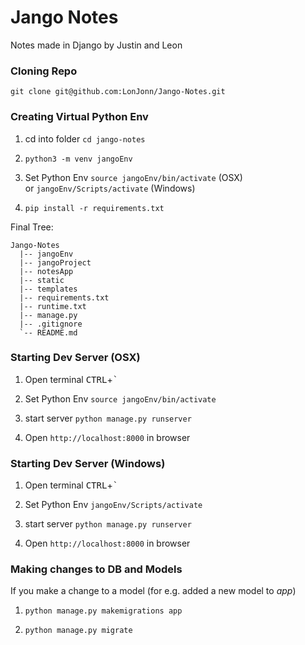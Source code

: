 # Jango Notes
Notes made in Django by Justin and Leon

### Cloning Repo
`git clone git@github.com:LonJonn/Jango-Notes.git`

### Creating Virtual Python Env
1. cd into folder  `cd jango-notes`

2. `python3 -m venv jangoEnv`

3. Set Python Env `source jangoEnv/bin/activate` (OSX)  
or `jangoEnv/Scripts/activate` (Windows)

4. `pip install -r requirements.txt`

Final Tree:
```
Jango-Notes
  |-- jangoEnv
  |-- jangoProject
  |-- notesApp
  |-- static
  |-- templates
  |-- requirements.txt
  |-- runtime.txt
  |-- manage.py
  |-- .gitignore
  `-- README.md
```

### Starting Dev Server (OSX)

1. Open terminal <kbd>CTRL</kbd>+<kbd>`</kbd>

2. Set Python Env `source jangoEnv/bin/activate`

3. start server `python manage.py runserver`

4. Open `http://localhost:8000` in browser

### Starting Dev Server (Windows)

1. Open terminal <kbd>CTRL</kbd>+<kbd>`</kbd>

2. Set Python Env `jangoEnv/Scripts/activate` 

3. start server `python manage.py runserver`

4. Open `http://localhost:8000` in browser

### Making changes to DB and Models
If you make a change to a model
 (for e.g. added a new model to _app_)

1. `python manage.py makemigrations app`

2. `python manage.py migrate`
